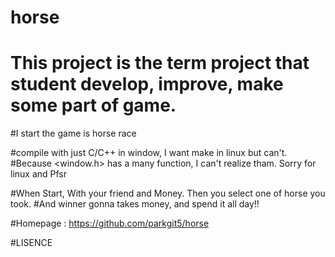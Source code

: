 # horse
# This project is the term project that student develop, improve, make some part of game.

#I start the game is horse race

#compile with just C/C++ in window, I want make in linux but can't.
#Because <window.h> has a many function, I can't realize tham. Sorry for linux and Pfsr

#When Start, With your friend and Money. Then you select one of horse you took.
#And winner gonna takes money, and spend it all day!!

#Homepage : https://github.com/parkgit5/horse

#LISENCE

